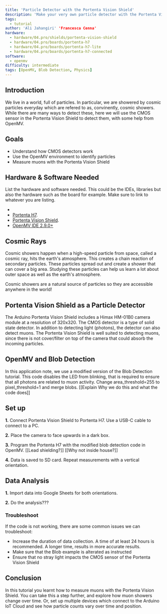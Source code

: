 ```yaml
---
title: 'Particle Detector with the Portenta Vision Shield'
description: 'Make your very own particle detector with the Portenta Vision Shield and a Portenta H7.'
tags: 
  - tutorial
author: 'Ali Jahangiri' 'Francesca Cenna'
hardware:
  - hardware/04.pro/shields/portenta-vision-shield
  - hardware/04.pro/boards/portenta-h7
  - hardware/04.pro/boards/portenta-h7-lite
  - hardware/04.pro/boards/portenta-h7-connected
software:
  - openmv
difficulty: intermediate
tags: [OpenMV, Blob Detection, Physics]
---
```


## Introduction 

We live in a world, full of particles. In particular, we are showered by cosmic particles everyday which are refered to as, convinently, cosmic showers. While there are many ways to detect these, here we will use the CMOS sensor in the Portenta Vision Shield to detect them, with some help from OpenMV. 

## Goals

- Understand how CMOS detectors work
- Use the OpenMV environment to identify particles
- Measure muons with the Portenta Vision Shield

## Hardware & Software Needed

List the hardware and software needed. This could be the IDEs, libraries but also the hardware such as the board for example. Make sure to link to whatever you are listing. 

- 
- [Portenta H7](https://store.arduino.cc/portenta-h7).
- [Portenta Vision Shield](https://store.arduino.cc/portenta-vision-shield).
- [OpenMV IDE 2.9.0+](https://openmv.io/pages/download)


## Cosmic Rays

Cosmic showers happen when a high-speed particle from space, called a cosmic ray, hits the earth's atmosphere. This creates a chain reaction of secondary particles. These particles spread out and create a shower that can cover a big area. Studying these particles can help us learn a lot about outer space as well as the earth's atmosphere.

Cosmic showers are a natural source of particles so they are accessible anywhere in the world! 

## Portenta Vision Shield as a Particle Detector

The Arduino Portenta Vision Shield includes a Himax HM-01B0 camera module at a resolution of 320x320. The CMOS detector is a type of solid state detector. In addition to detecting light (photons), the detector can also detect muons. The Portenta Vision Shield is well suited to detecting muons, since there is not cover/filter on top of the camera that could absorb the incoming particles.

## OpenMV and Blob Detection

In this application note, we use a modified version of the Blob Detection tutorial. This code disables the LED from blinking, that is required to ensure that all photons are related to muon activity. Change area_threshold=255 to pixel_threshold=1 and merge blobs. [[Explain Why we do this and what the code does]]

## Set up 

**1.** Connect Portenta Vision Shield to Portenta H7. Use a USB-C cable to connect to a PC. 

**2.** Place the camera to face upwards in a dark box.

**3.** Program the Portenta H7 with the modified blob detection code in OpenMV. [[Lead shielding?]] [[Why not inside house?]]

**4.**  Data is saved to SD card. Repeat measurements with a vertical orientation.

## Data Analysis

**1.** Import data into Google Sheets for both orientations.

**2.** Do the analysis???

### Troubleshoot

If the code is not working, there are some common issues we can troubleshoot:

- Increase the duration of data collection. A time of at least 24 hours is recommended. A longer time, results in more accurate results.
- Make sure that the Blob example is alterated as instructed
- Ensure that no stray light impacts the CMOS sensor of the Portenta Vision Shield

## Conclusion

In this tutorial you learnt how to measure muons with the Portenta Vision Shield. You can take this a step further, and explore how muon showers change over time. Or, set up multiple devices which connect to the Arduino IoT Cloud and see how particle counts vary over time and position. 

